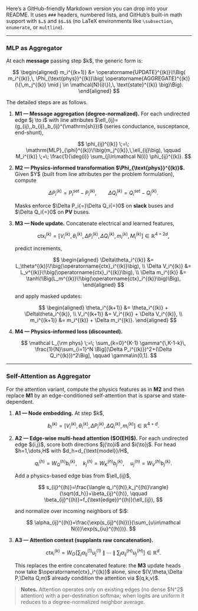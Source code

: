 Here’s a GitHub-friendly Markdown version you can drop into your README. It uses `###` headers, numbered lists, and GitHub’s built-in math support with `$…$` and `$$…$$` (no LaTeX environments like `\subsection`, `enumerate`, or `multline`).

---

### MLP as Aggregator

At each **message** passing step \$k\$, the generic form is:

$$
\begin{aligned}
m_i^{(k+1)}
&= \operatorname{UPDATE}^{(k)}\!\Big(
m_i^{(k)},\,
\Phi_{\text{phys}}^{(k)}\big(
\operatorname{AGGREGATE}^{(k)}(\{\,m_j^{(k)} \mid j \in \mathcal{N}(i)\}),\,
\text{state}^{(k)}
\big)\Big).
\end{aligned}
$$

The detailed steps are as follows.

1. **M1 — Message aggregation (degree-normalized).**
   For each undirected edge \$j \to i\$ with line attributes
   \$\ell\_{ij}=(g\_{ij},,b\_{ij},,b\_{ij}^{\mathrm{sh}})\$ (series conductance, susceptance, end-shunt),

   $$
   \phi_{ij}^{(k)} \;=\; \mathrm{MLP}_{\phi}^{(k)}\!\big(m_j^{(k)},\,\ell_{ij}\big),
   \qquad
   M_i^{(k)} \;=\; \frac{1}{\deg(i)} \sum_{j\in\mathcal N(i)} \phi_{ij}^{(k)}.
   $$

2. **M2 — Physics-informed transformation \$\Phi\_{\text{phys}}^{(k)}\$.**
   Given \$Y\$ (built from line attributes per the problem formulation), compute

   $$
   \Delta P_i^{(k)} = P_i^{\mathrm{set}} - P_i^{(k)}, \qquad
   \Delta Q_i^{(k)} = Q_i^{\mathrm{set}} - Q_i^{(k)}.
   $$

   Masks enforce \$\Delta P\_i{=}\Delta Q\_i{=}0\$ on **slack** buses and \$\Delta Q\_i{=}0\$ on **PV** buses.

3. **M3 — Node update.**
   Concatenate electrical and learned features,

   $$
   \operatorname{ctx}_i^{(k)}
   = \big[V_i^{(k)},\,\theta_i^{(k)},\,\Delta P_i^{(k)},\,\Delta Q_i^{(k)},\,m_i^{(k)},\,M_i^{(k)}\big]
   \in \mathbb R^{4+2d},
   $$

   predict increments,

   $$
   \begin{aligned}
     \Delta\theta_i^{(k)} &= L_\theta^{(k)}\!\big(\operatorname{ctx}_i^{(k)}\big), \\
     \Delta V_i^{(k)}     &= L_v^{(k)}\!\big(\operatorname{ctx}_i^{(k)}\big), \\
     \Delta m_i^{(k)}     &= \tanh\!\Big(L_m^{(k)}\!\big(\operatorname{ctx}_i^{(k)}\big)\Big),
   \end{aligned}
   $$

   and apply masked updates:

   $$
   \begin{aligned}
     \theta_i^{(k+1)} &= \theta_i^{(k)} + \Delta\theta_i^{(k)}, \\
     V_i^{(k+1)}      &= V_i^{(k)}      + \Delta V_i^{(k)}, \\
     m_i^{(k+1)}      &= m_i^{(k)}      + \Delta m_i^{(k)}.
   \end{aligned}
   $$

4. **M4 — Physics-informed loss (discounted).**

   $$
   \mathcal L_{\rm phys}
   \;=\; \sum_{k=0}^{K-1}
     \gamma^{\,K-1-k}\,
     \frac{1}{N}\sum_{i=1}^N \Big[(\Delta P_i^{(k)})^2+(\Delta Q_i^{(k)})^2\Big],
   \qquad \gamma\in(0,1].
   $$

---

### Self-Attention as Aggregator

For the attention variant, compute the physics features as in **M2** and then replace **M1** by an edge-conditioned self-attention that is sparse and state-dependent.

1. **A1 — Node embedding.**
   At step \$k\$,

   $$
   b_i^{(k)}=\big[V_i^{(k)},\,\theta_i^{(k)},\,\Delta P_i^{(k)},\,\Delta Q_i^{(k)},\,m_i^{(k)}\big]\in\mathbb{R}^{4+d}.
   $$

2. **A2 — Edge-wise multi-head attention (\$O(EH)\$).**
   For each undirected edge \${i,j}\$, score both directions \$j{\to}i\$ and \$i{\to}j\$.
   For head \$h=1,\dots,H\$ with \$d\_h=d\_{\text{model}}/H\$,

   $$
   q_i^{(h)}=W_Q^{(h)} b_i^{(k)},\quad
   k_j^{(h)}=W_K^{(h)} b_j^{(k)},\quad
   u_j^{(h)}=W_V^{(h)} b_j^{(k)}.
   $$

   Add a physics-based edge bias from \$\ell\_{ij}\$,

   $$
   s_{ij}^{(h)}=\frac{\langle q_i^{(h)},k_j^{(h)}\rangle}{\sqrt{d_h}}+\beta_{ij}^{(h)},
   \qquad
   \beta_{ij}^{(h)}=f_{\text{edge}}^{(h)}(\ell_{ij}),
   $$

   and normalize over incoming neighbors of \$i\$:

   $$
   \alpha_{ij}^{(h)}=\frac{\exp(s_{ij}^{(h)})}{\sum_{u\in\mathcal N(i)}\exp(s_{iu}^{(h)})}.
   $$

3. **A3 — Attention context (supplants raw concatenation).**

   $$
   \operatorname{ctx}_i^{(k)}
   = W_O\!\left[
   \sum_{j}\alpha_{ij}^{(1)}u_j^{(1)}\;\big\|\;\cdots\;\big\|\;\sum_{j}\alpha_{ij}^{(H)}u_j^{(H)}
   \right]\in\mathbb{R}^{d}.
   $$

   This replaces the entire concatenated feature: the **M3** update heads now take \$\operatorname{ctx}\_i^{(k)}\$ alone, since \$(V,\theta,\Delta P,\Delta Q,m)\$ already condition the attention via \$(q,k,v)\$.

> **Notes.** Attention operates only on existing edges (no dense \$N^2\$ attention) with a per-destination softmax; when logits are uniform it reduces to a degree-normalized neighbor average.
